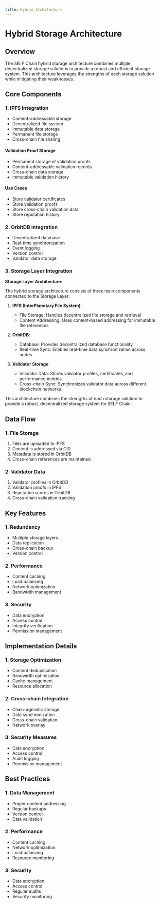 ```yaml
---
title: Hybrid Architecture
---
```


# Hybrid Storage Architecture

## Overview
The SELF Chain hybrid storage architecture combines multiple decentralized storage solutions to provide a robust and efficient storage system. This architecture leverages the strengths of each storage solution while mitigating their weaknesses.

## Core Components

### 1. IPFS Integration
- Content-addressable storage
- Decentralized file system
- Immutable data storage
- Permanent file storage
- Cross-chain file sharing

#### Validation Proof Storage
- Permanent storage of validation proofs
- Content-addressable validation records
- Cross-chain data storage
- Immutable validation history

#### Use Cases
- Store validator certificates
- Store validation proofs
- Store cross-chain validation data
- Store reputation history

### 2. OrbitDB Integration
- Decentralized database
- Real-time synchronization
- Event logging
- Version control
- Validator data storage

### 3. Storage Layer Integration
**Storage Layer Architecture:**

The hybrid storage architecture consists of three main components connected to the Storage Layer:

1. **IPFS (InterPlanetary File System)**:
   - File Storage: Handles decentralized file storage and retrieval
   - Content Addressing: Uses content-based addressing for immutable file references

2. **OrbitDB**:
   - Database: Provides decentralized database functionality
   - Real-time Sync: Enables real-time data synchronization across nodes

3. **Validator Storage**:
   - Validator Data: Stores validator profiles, certificates, and performance metrics
   - Cross-chain Sync: Synchronizes validator data across different blockchain networks

This architecture combines the strengths of each storage solution to provide a robust, decentralized storage system for SELF Chain.

## Data Flow

### 1. File Storage
1. Files are uploaded to IPFS
2. Content is addressed via CID
3. Metadata is stored in OrbitDB
4. Cross-chain references are maintained

### 2. Validator Data
1. Validator profiles in OrbitDB
2. Validation proofs in IPFS
3. Reputation scores in OrbitDB
4. Cross-chain validation tracking

## Key Features

### 1. Redundancy
- Multiple storage layers
- Data replication
- Cross-chain backup
- Version control

### 2. Performance
- Content caching
- Load balancing
- Network optimization
- Bandwidth management

### 3. Security
- Data encryption
- Access control
- Integrity verification
- Permission management

## Implementation Details

### 1. Storage Optimization
- Content deduplication
- Bandwidth optimization
- Cache management
- Resource allocation

### 2. Cross-chain Integration
- Chain-agnostic storage
- Data synchronization
- Cross-chain validation
- Network overlay

### 3. Security Measures
- Data encryption
- Access control
- Audit logging
- Permission management

## Best Practices

### 1. Data Management
- Proper content addressing
- Regular backups
- Version control
- Data validation

### 2. Performance
- Content caching
- Network optimization
- Load balancing
- Resource monitoring

### 3. Security
- Data encryption
- Access control
- Regular audits
- Security monitoring
